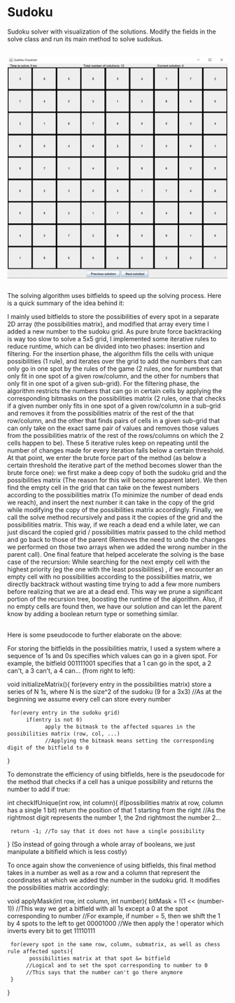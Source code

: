 # Sudoku

<p align="center">
  
  Sudoku solver with visualization of the solutions. Modify the fields in the solve class and run its main method to solve sudokus.<br/><br/>
 
  <img src="Thumbnail.png" align="center"><br/><br/>
  
  
  The solving algorithm uses bitfields to speed up the solving process. Here is a quick summary of the idea behind it:<br/>
  
  I mainly used bitfields to store the possibilities of every spot in a separate 2D array (the possibilities matrix), and modified that array every time I added a new number to  the sudoku grid. As pure brute force backtracking is way too slow to solve a 5x5 grid, I implemented some iterative rules to reduce runtime,  which can be divided into two phases: insertion and filtering. For the insertion phase, the algorithm fills the cells with unique possibilities (1 rule), and iterates over the grid to add the numbers that can only go in one spot by the rules of the game (2 rules, one for numbers that only fit in one spot of a given row/column, and the other for numbers that only fit in one spot of a given sub-grid). For the filtering phase, the algorithm restricts the numbers that can go in certain cells by applying the corresponding bitmasks on the possibilities matrix (2 rules, one that checks if a given number only fits in one spot of a given row/column in a sub-grid and removes it from the possibilities matrix of the rest of the that row/column, and the other that finds pairs of cells in a given sub-grid that can only take on the exact same pair of values and removes those values from the possibilities matrix of the rest of the rows/columns on which the 2 cells happen to be). These 5 iterative rules keep on repeating until the number of changes made for every iteration falls below a certain threshold. At that point, we enter the brute force part of the method (as below a certain threshold the iterative part of the method becomes slower than the brute force one): we first make a deep copy of both the sudoku grid and the possibilities matrix (The reason for this will become apparent later). We then find the empty cell in the grid that can take on the fewest numbers according to the possibilities matrix (To minimize the number of dead ends we reach), and insert the next number it can take in the copy of the grid while modifying the copy of the possibilities matrix accordingly. Finally, we call the solve method recursively and pass it the copies of the grid and the possibilities matrix. This way, if we reach a dead end a while later, we can just discard the copied grid / possibilities matrix passed to the child method and go back to those of the parent (Removes the need to undo the changes we performed on those two arrays when we added the wrong number in the parent call). One final feature that helped accelerate the solving is the base case of the recursion: While searching for the next empty cell with the highest priority (eg the one with the least possibilities) , if we encounter an empty cell with no possibilities according to the possibilities matrix, we directly backtrack without wasting time trying to add a few more numbers before realizing that we are at a dead end. This way we prune a significant portion of the recursion tree, boosting the runtime of the algorithm. Also, if no empty cells are found then, we have our solution and can let the parent know by adding a boolean return type or something similar.<br/><br/>
  
  
  Here is some pseudocode to further elaborate on the above:<br/>
  
  For storing the bitfields in the possibilities matrix, I used a system where a sequence of 1s and 0s specifies which values can go in a given spot. For example, the bitfield 001111001 specifies that a 1 can go in the spot, a 2 can't, a 3 can't, a 4 can... (from right to left):

void initializeMatrix(){
     for(every entry in the possibilities matrix)
          store a series of N 1s, where N is the size^2 of the sudoku (9 for a 3x3)
          //As at the beginning we assume every cell can store every number

     for(every entry in the sudoku grid)
          if(entry is not 0)
                apply the bitmask to the affected squares in the possibilities matrix (row, col, ...)
                //Applying the bitmask means setting the corresponding digit of the bitfield to 0
 }


To demonstrate the efficiency of using bitfields, here is the pseudocode for the method that checks if a cell has a unique possibility and returns the number to add if true:

int checkIfUnique(int row, int column){
     if(possibilities matrix at row, column has a single 1 bit)
            return the position of that 1 starting from the right
            //As the rightmost digit represents the number 1, the 2nd rightmost the number 2...

     return -1; //To say that it does not have a single possibility
}
(So instead of going through a whole array of booleans, we just manipulate a bitifield which is less costly)


To once again show the convenience of using bitfields, this final method takes in a number as well as a row and a column that represent the coordinates at which we added the number in the sudoku grid. It modifies the possibilities matrix accordingly:

void applyMask(int row, int column, int number){
     bitMask = !(1 << (number-1))
     //This way we get a bitfield with all 1s except a 0 at the spot corresponding to number
     //For example, if number = 5, then we shift the 1 by 4 spots to the left to get 00001000
     //We then apply the ! operator which inverts every bit to get 11110111

     for(every spot in the same row, column, submatrix, as well as chess rule affected spots){
           possibilities matrix at that spot &= bitfield
          //Logical and to set the spot corresponding to number to 0
          //This says that the number can't go there anymore
     }
}
  
 
</p>

